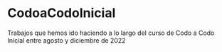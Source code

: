 # CodoaCodoInicial
Trabajos que hemos ido haciendo a lo largo del curso de Codo a Codo Inicial entre agosto y diciembre de 2022
